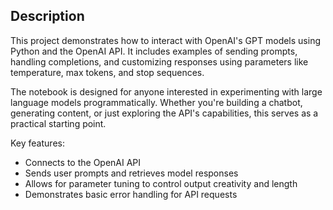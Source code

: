 ## Description

This project demonstrates how to interact with OpenAI's GPT models using Python and the OpenAI API. It includes examples of sending prompts, handling completions, and customizing responses using parameters like temperature, max tokens, and stop sequences.

The notebook is designed for anyone interested in experimenting with large language models programmatically. Whether you're building a chatbot, generating content, or just exploring the API's capabilities, this serves as a practical starting point.

Key features:
- Connects to the OpenAI API
- Sends user prompts and retrieves model responses
- Allows for parameter tuning to control output creativity and length
- Demonstrates basic error handling for API requests

